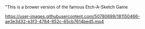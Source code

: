 "This is a brower version of the famous Etch-A-Sketch Game

https://user-images.githubusercontent.com/50780699/181150466-ae3e3d32-e3f3-4784-852c-65cb7614bed5.mp4

